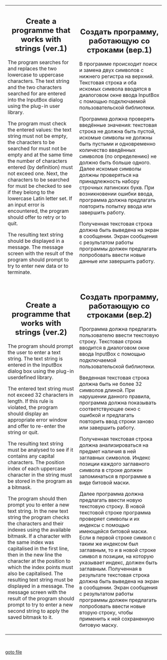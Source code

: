<table>
<tr>
<td>

<h2 align="center">Create a programme that works with strings (ver.1)</h2>

The program searches for and replaces the two lowercase to uppercase characters. The text string and the two characters searched for are entered into the InputBox dialog using the plug-in user library. 

The program must check the entered values: the text string must not be empty, the characters to be searched for must not be empty and at the same time the number of characters entered (by definition) must not exceed one. Next, the characters to be searched for must be checked to see if they belong to the lowercase Latin letter set. 
If an input error is encountered, the program should offer to retry or to quit.

The resulting text string should be displayed in a message. The message screen with the result of the program should prompt to try to enter new data or to terminate.

</td>

<td>

<h2 align="center">Создать программу, работающую со строками (вер.1)</h2>

В программе происходит поиск и замена двух символов с нижнего регистра на верхний. Текстовая строка и оба искомых символа вводятся в диалоговом окне ввода InputBox с помощью подключаемой пользовательской библиотеки. 

Программа должна проверять введённые значения: текстовая строка не должна быть пустой, искомые символы не должны быть пустыми и одновременно количество введённых символов (по определению) не должно быть больше одного. Далее искомые символы должны проверяться на принадлежность набору строчных латинских букв. 
При возникновении ошибки ввода, программа должна предлагать повторить попытку ввода или завершить работу.

Полученная текстовая строка должна быть выведена на экран в сообщении. Экран сообщения с результатом работы программы должен предлагать попробовать ввести новые данные или завершить работу.

</td>

</tr>

<tr>

<td>

<h2 align="center">Create a programme that works with strings (ver.2)</h2>

The program should prompt the user to enter a text string. The text string is entered in the InputBox dialog box using the plug-in userdefined library.

The entered text string must not exceed 32 characters in length. If this rule is violated, the program should display an appropriate error window and offer to re-enter the string or quit.

The resulting text string must be analysed to see if it contains any capital characters. The position index of each uppercase character in the string must be stored in the program as a bitmask.

The program should then prompt you to enter a new text string. In the new text string the program checks the characters and their indexes using the available bitmask. If a character with the same index was capitalised in the first line, then in the new line the character at the position to which the index points must also be capitalised. The resulting text string must be displayed in a message. The message screen with the result of the program should prompt to try to enter a new second string to apply the saved bitmask to it.

</td>

<td>

<h2 align="center">Создать программу, работающую со строками (вер.2)</h2>

Программа должна предлагать пользователю ввести текстовую строку. Текстовая строка вводится в диалоговом окне ввода InputBox с помощью подключаемой пользовательской библиотеки. 

Введенная текстовая строка должна быть не более 32 символов длиной. При нарушении данного правила, программа должна показывать соответствующее окно с ошибкой и предлагать повторить ввод строки заново или завершить работу.

Полученная текстовая строка должна анализироваться на предмет наличия в ней заглавных символов. Индекс позиции каждого заглавного символа в строке должен запоминаться в программе в виде битовой маски.

Далее программа должна предлагать ввести новую текстовую строку. В новой текстовой строке программа проверяет символы и их индексы с помощью имеющейся битовой маски. Если в первой строке символ с таким же индексом был заглавным, то и в новой строке символ в позиции, на которую указывает индекс, должен быть заглавным. Полученная в результате текстовая строка должна быть выведена на экран в сообщении. Экран сообщения с результатом работы программы должен предлагать попробовать ввести новые вторую строку, чтобы применить к ней сохраненную битовую маску.

</td>
</tr>
</table>

<br>

[goto file](stringPractice.asm)

